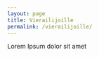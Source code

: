 ```yaml
---
layout: page
title: Vierailijoille
permalink: /vierailijoille/
---
```


Lorem Ipsum dolor sit amet


<!-- .text-center breaks Mapbox GL js -->
<div id='map' style='width: 400px; height: 300px; text-align: left;'></div>
<script>
    mapboxgl.accessToken = 'pk.eyJ1IjoiZXNtYWxhIiwiYSI6ImNqZXZ5N2hqZzBpbWEyd3BjZm5wMHkzN2cifQ.2Vj6-u9JdYdsb92maw3jyQ';
    var map = new mapboxgl.Map({
        container: 'map',
        style: 'mapbox://styles/mapbox/streets-v10'
    });
</script>

<!-- Zoom controls to map. -->
<script src="https://theel0ja.github.io/mapbox-gl-disable-map-rotation/dist/script.js?v=1"></script>
<link rel="stylesheet" href="https://theel0ja.github.io/mapbox-gl-disable-map-rotation/dist/style.css?v=1">
<script>
    // Add zoom and rotation controls to the map.
    map.addControl(new mapboxgl.NavigationControl());

    // Disable map rotation.
    disableMapRotation(map);
</script>